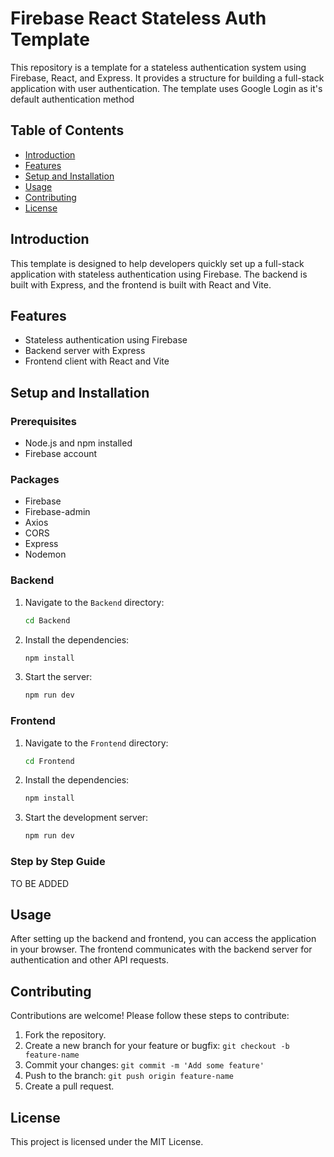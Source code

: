 # Firebase React Stateless Auth Template

This repository is a template for a stateless authentication system using Firebase, React, and Express. It provides a structure for building a full-stack application with user authentication. The template uses Google Login as it's default authentication method 

## Table of Contents
- [Introduction](#introduction)
- [Features](#features)
- [Setup and Installation](#setup-and-installation)
- [Usage](#usage)
- [Contributing](#contributing)
- [License](#license)

## Introduction
This template is designed to help developers quickly set up a full-stack application with stateless authentication using Firebase. The backend is built with Express, and the frontend is built with React and Vite.

## Features
- Stateless authentication using Firebase
- Backend server with Express
- Frontend client with React and Vite

## Setup and Installation

### Prerequisites
- Node.js and npm installed
- Firebase account

### Packages
- Firebase
- Firebase-admin
- Axios
- CORS
- Express
- Nodemon

### Backend
1. Navigate to the `Backend` directory:
   ```sh
   cd Backend
   ```
2. Install the dependencies:
   ```sh
   npm install
   ```
3. Start the server:
   ```sh
   npm run dev
   ```

### Frontend
1. Navigate to the `Frontend` directory:
   ```sh
   cd Frontend
   ```
2. Install the dependencies:
   ```sh
   npm install
   ```
3. Start the development server:
   ```sh
   npm run dev
   ```
### Step by Step Guide
TO BE ADDED

## Usage
After setting up the backend and frontend, you can access the application in your browser. The frontend communicates with the backend server for authentication and other API requests.

## Contributing
Contributions are welcome! Please follow these steps to contribute:
1. Fork the repository.
2. Create a new branch for your feature or bugfix: `git checkout -b feature-name`
3. Commit your changes: `git commit -m 'Add some feature'`
4. Push to the branch: `git push origin feature-name`
5. Create a pull request.



## License
This project is licensed under the MIT License.
